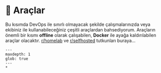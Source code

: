 # 🧰 Araçlar

Bu kısımda DevOps ile sınırlı olmayacak şekilde çalışmalarınızda veya ekibiniz
ile kullanabileceğiniz çeşitli araçlardan bahsediyorum. Araçların önemli bir kısmı
**offline** olarak çalışabilen, **Docker** ile ayağa kaldırılabilen araçlar
olacaktır. [r/homelab](https://www.reddit.com/r/homelab/) ve
[r/selfhosted](https://www.reddit.com/r/selfhosted/) tutkunları buraya…

```{toctree}
---
maxdepth: 1
glob: true
---
*
```

